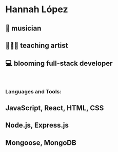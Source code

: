 # Hannah López 
## 🎻 musician
## 👩🏻‍🏫 teaching artist
## 💻 blooming full-stack developer

<br />

### Languages and Tools:

## JavaScript, React, HTML, CSS

## Node.js, Express.js 

## Mongoose, MongoDB 

<!--
### Software:

<img align="left" width="30px" src="https://github.com/HannahLVH/HannahLVH/blob/7b92dd48cdb40d79be63dc574f619a453ef9c693/adobe-cloud-logo.png" />
<img align="left" width="33px" src="https://github.com/HannahLVH/HannahLVH/blob/4abfb859186a0b05e416c8593feda094c4d8f335/adobe-premiere-logo.png" />
<img align="left" width="30px" src="https://github.com/HannahLVH/HannahLVH/blob/269d3170cebbd5dec8209b3658f0cb809ff1e2d4/Logic_Pro_Logo.png" />
<img align="left" width="33px" src="https://github.com/HannahLVH/HannahLVH/blob/be2865b100d374bf584e4b22160dfa4d5cbd476f/ableton_logo.png" />
-->

<!--
**HannahLVH/HannahLVH** is a ✨ _special_ ✨ repository because its `README.md` (this file) appears on your GitHub profile.

Here are some ideas to get you started:

- 🔭 I’m currently working on ...
- 🌱 I’m currently learning ...
- 👯 I’m looking to collaborate on ...
- 🤔 I’m looking for help with ...
- 💬 Ask me about ...
- 📫 How to reach me: ...
- 😄 Pronouns: ...
- ⚡ Fun fact: ...
-->
